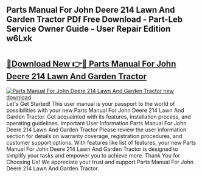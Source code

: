 ## Parts Manual For John Deere 214 Lawn And Garden Tractor PDf Free Download - Part-Leb Service Owner Guide - User Repair Edition w6Lxk

# <h2><a href="http://bc57959.oget.top/?id=Parts+Manual+For+John+Deere+214+Lawn+And+Garden+Tractor">🔗Download New 👉🔴 Parts Manual For John Deere 214 Lawn And Garden Tractor</a></h2>

[![Parts Manual For John Deere 214 Lawn And Garden Tractor new download](https://i.imgur.com/5g1atiW.png)](http://bc57959.oget.top/?id=Parts+Manual+For+John+Deere+214+Lawn+And+Garden+Tractor)
Let's Get Started! This user manual is your passport to the world of possibilities with your new Parts Manual For John Deere 214 Lawn And Garden Tractor. Get acquainted with its features, installation process, and operating guidelines. Important User Information Parts Manual For John Deere 214 Lawn And Garden Tractor Please review the user information section for details on warranty coverage, registration procedures, and customer support options. With features like list of features, your new Parts Manual For John Deere 214 Lawn And Garden Tractor is designed to simplify your tasks and empower you to achieve more. Thank You for Choosing Us! We appreciate your trust and support Parts Manual For John Deere 214 Lawn And Garden Tractor.
